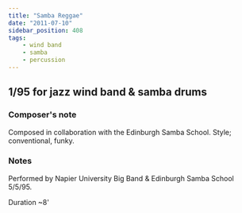 ```yaml
---
title: "Samba Reggae"
date: "2011-07-10"
sidebar_position: 408
tags:
    - wind band
    - samba
    - percussion
---
```


## 1/95 for jazz wind band & samba drums

### Composer's note

Composed in collaboration with the Edinburgh Samba School. Style; conventional, funky.

### Notes

Performed by Napier University Big Band & Edinburgh Samba School 5/5/95.

Duration ~8'
